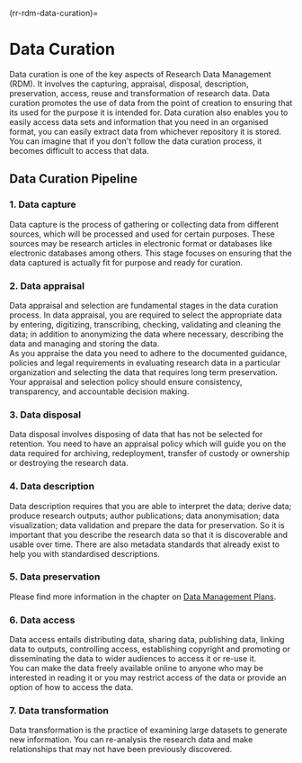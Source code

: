 (rr-rdm-data-curation)=
# Data Curation

Data curation is one of the key aspects of Research Data Management (RDM). 
It involves the capturing, appraisal, disposal, description, preservation, access, reuse and transformation of research data. 
Data curation promotes the use of data from the point of creation to ensuring that its used for the purpose it is intended for. 
Data curation also enables you to easily access data sets and information that you need in an organised format, you can easily extract data from whichever repository it is stored. 
You can imagine that if you don't follow the data curation process, it becomes difficult to access that data.

## Data Curation Pipeline

### 1. Data capture
Data capture is the process of gathering or collecting data from different sources, which will be processed and used for certain purposes. 
These sources may be research articles in electronic format or databases like electronic databases among others. 
This stage focuses on ensuring that the data captured is actually fit for purpose and ready for curation.

### 2. Data appraisal
Data appraisal and selection are fundamental stages in the data curation process. 
In data appraisal, you are required to select the appropriate data by entering, digitizing, transcribing, checking, validating and cleaning the data; in addition to anonymizing the data where necessary, describing the data and managing and storing the data.  
As you appraise the data you need to adhere to the documented guidance, policies and legal requirements in evaluating research data in a particular organization and selecting the data that requires long term preservation. 
Your appraisal and selection policy should ensure consistency, transparency, and accountable decision making.

### 3. Data disposal 
Data disposal involves disposing of data that has not be selected for retention. 
You need to have an appraisal policy which will guide you on the data required for archiving, redeployment, transfer of custody or ownership or destroying the research data.

### 4. Data description
Data description requires that you are able to interpret the data; derive data; produce research outputs; author publications; data anonymisation; data visualization; data validation and prepare the data for preservation. 
So it is important that you describe the research data so that it is discoverable and usable over time. 
There are also  metadata standards that already exist to help you with standardised descriptions. 

### 5. Data preservation
Please find more information in the chapter on [Data Management Plans](https://the-turing-way.netlify.app/reproducible-research/rdm/rdm-dmp.html).

### 6. Data access 
Data access entails distributing data, sharing data, publishing data, linking data to outputs, controlling access, establishing copyright and promoting or disseminating the data to wider audiences to access it or re-use it.  
You can make the data freely available online to anyone who may be interested in reading it or you may restrict access of the data or provide an option of how to access the data.


### 7. Data transformation
Data transformation is the practice of examining large datasets to generate new information. 
You can re-analysis the research data and make relationships that may not have been previously discovered. 
